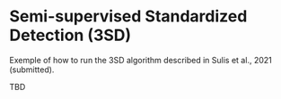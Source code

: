 # Semi-supervised Standardized Detection (3SD)

Exemple of how to run the 3SD algorithm described in Sulis et al., 2021 (submitted).

TBD
